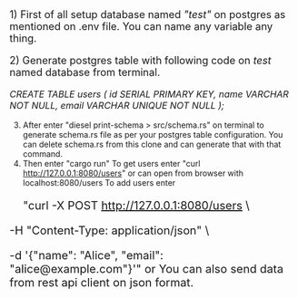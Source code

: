 <p style="font-size: 18px;">1) First of all setup database named <i>"test"</i> on postgres as mentioned on .env file. You can name any variable any thing.</p>
<p style="font-size: 18px;">2) Generate postgres table with following code on <i>test</i> named database from terminal.</p>
<p style="font-size: 16px;">
<i>CREATE TABLE users (
    id SERIAL PRIMARY KEY,
    name VARCHAR NOT NULL,
    email VARCHAR UNIQUE NOT NULL
);</i></p>

3) After enter "diesel print-schema > src/schema.rs" on terminal to generate schema.rs file as per your postgres table configuration. You can delete schema.rs from this clone and can generate that with that command.
4) Then enter "cargo run"
To get users enter "curl http://127.0.0.1:8080/users" or can open from browser with localhost:8080/users
To add users enter <p style="font-size: 20px;">"curl -X POST http://127.0.0.1:8080/users \
<p style="font-size: 20px;">-H "Content-Type: application/json" \
<p style="font-size: 20px;">-d '{"name": "Alice", "email": "alice@example.com"}'"
or
You can also send data from rest api client on json format.
